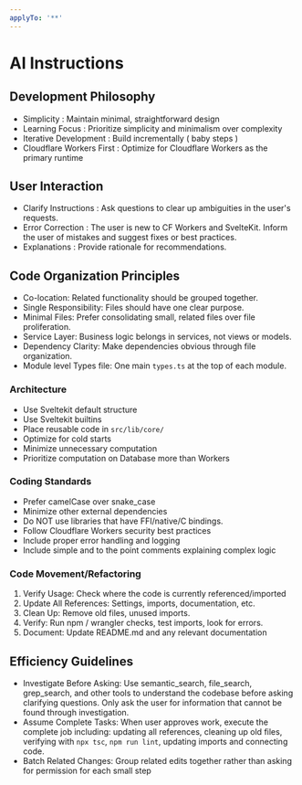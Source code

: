 ```yaml
---
applyTo: '**'
---
```


# AI Instructions

## Development Philosophy

- Simplicity : Maintain minimal, straightforward design
- Learning Focus : Prioritize simplicity and minimalism over complexity
- Iterative Development : Build incrementally ( baby steps )
- Cloudflare Workers First : Optimize for Cloudflare Workers as the primary runtime

## User Interaction

- Clarify Instructions : Ask questions to clear up ambiguities in the user's requests.
- Error Correction : The user is new to CF Workers and SvelteKit. Inform the user of mistakes and suggest fixes or best practices.
- Explanations : Provide rationale for recommendations.

## Code Organization Principles

- Co-location: Related functionality should be grouped together.
- Single Responsibility: Files should have one clear purpose.
- Minimal Files: Prefer consolidating small, related files over file proliferation.
- Service Layer: Business logic belongs in services, not views or models.
- Dependency Clarity: Make dependencies obvious through file organization.
- Module level Types file: One main `types.ts` at the top of each module.

### Architecture

- Use Sveltekit default structure
- Use Sveltekit builtins
- Place reusable code in `src/lib/core/`
- Optimize for cold starts
- Minimize unnecessary computation
- Prioritize computation on Database more than Workers

### Coding Standards

- Prefer camelCase over snake_case
- Minimize other external dependencies
- Do NOT use libraries that have FFI/native/C bindings.
- Follow Cloudflare Workers security best practices
- Include proper error handling and logging
- Include simple and to the point comments explaining complex logic

### Code Movement/Refactoring

1. Verify Usage: Check where the code is currently referenced/imported
2. Update All References: Settings, imports, documentation, etc.
3. Clean Up: Remove old files, unused imports.
4. Verify: Run npm / wrangler checks, test imports, look for errors.
5. Document: Update README.md and any relevant documentation

## Efficiency Guidelines

- Investigate Before Asking: Use semantic_search, file_search, grep_search, and other tools to understand the codebase before asking clarifying questions. Only ask the user for information that cannot be found through investigation.
- Assume Complete Tasks: When user approves work, execute the complete job including: updating all references, cleaning up old files, verifying with `npx tsc`, `npm run lint`, updating imports and connecting code.
- Batch Related Changes: Group related edits together rather than asking for permission for each small step
